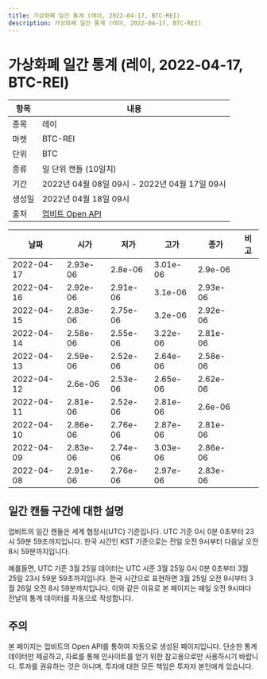 ```yaml
---
title: 가상화폐 일간 통계 (레이, 2022-04-17, BTC-REI)
description: 가상화폐 일간 통계 (레이, 2022-04-17, BTC-REI)
---
```



가상화폐 일간 통계 (레이, 2022-04-17, BTC-REI)
===

|항목|내용|
|--|--|
|종목|레이|
|마켓|BTC-REI|
|단위|BTC|
|종류|일 단위 캔들 (10일치)|
|기간|2022년 04월 08일 09시 - 2022년 04월 17일 09시|
|생성일|2022년 04월 18일 09시|
|출처|[업비트 Open API](https://docs.upbit.com)|


|날짜|시가|저가|고가|종가|비고|
|--|--|--|--|--|--|
|2022-04-17|2.93e-06|2.8e-06|3.01e-06|2.9e-06|    |
|2022-04-16|2.92e-06|2.91e-06|3.1e-06|2.93e-06|    |
|2022-04-15|2.83e-06|2.75e-06|3.2e-06|2.92e-06|    |
|2022-04-14|2.58e-06|2.55e-06|3.22e-06|2.81e-06|    |
|2022-04-13|2.59e-06|2.52e-06|2.64e-06|2.58e-06|    |
|2022-04-12|2.6e-06|2.53e-06|2.65e-06|2.62e-06|    |
|2022-04-11|2.81e-06|2.52e-06|2.81e-06|2.6e-06|    |
|2022-04-10|2.86e-06|2.76e-06|2.87e-06|2.81e-06|    |
|2022-04-09|2.83e-06|2.74e-06|3.03e-06|2.86e-06|    |
|2022-04-08|2.91e-06|2.76e-06|2.97e-06|2.83e-06|    |


일간 캔들 구간에 대한 설명
---


업비트의 일간 캔들은 세계 협정시(UTC) 기준입니다. 
UTC 기준 0시 0분 0초부터 23시 59분 59초까지입니다. 
한국 시간인 KST 기준으로는 전일 오전 9시부터 다음날 오전 8시 59분까지입니다. 


예를들면, UTC 기준 3월 25일 데이터는 UTC 시준 3월 25일 0시 0분 0초부터 3월 25일 23시 59분 59초까지입니다. 
한국 시간으로 표현하면 3월 25일 오전 9시부터 3월 26일 오전 8시 59분까지입니다. 
이와 같은 이유로 본 페이지는 매일 오전 9시마다 전날의 통계 데이터를 자동으로 작성합니다. 


주의
---


본 페이지는 업비트의 Open API를 통하여 자동으로 생성된 페이지입니다. 
단순한 통계 데이터만 제공하고, 자료를 통해 인사이트를 얻기 위한 참고용으로만 사용하시기 바랍니다. 
투자를 권유하는 것은 아니며, 투자에 대한 모든 책임은 투자자 본인에게 있습니다. 
